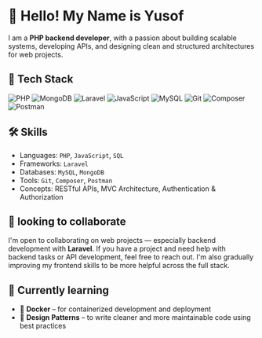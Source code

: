 <!--
**yusofsf/yusofsf** is a ✨ _special_ ✨ repository because its `README.md` (this file) appears on your GitHub profile.

Here are some ideas to get you started:

- 🔭 I’m currently working on ...
- 🌱 I’m currently learning ...
- 👯 I’m looking to collaborate on ...
- 🤔 I’m looking for help with ...
- 💬 Ask me about ...
- 📫 How to reach me: ...
- 😄 Pronouns: ...
- ⚡ Fun fact: ...
-->
# 👋 Hello! My Name is Yusof

I am a **PHP backend developer**, with a passion about building scalable systems, developing APIs, and designing clean and structured architectures for web projects.

## 🚀 Tech Stack

![PHP](https://img.shields.io/badge/PHP-777BB4?style=for-the-badge&logo=php&logoColor=white)
![MongoDB](https://img.shields.io/badge/MongoDB-47A248?style=for-the-badge&logo=mongodb&logoColor=white)
![Laravel](https://img.shields.io/badge/Laravel-FC494E?style=for-the-badge&logo=laravel&logoColor=white)
![JavaScript](https://img.shields.io/badge/JavaScript-F7DF1E?style=for-the-badge&logo=javascript&logoColor=black)
![MySQL](https://img.shields.io/badge/MySQL-4479A1?style=for-the-badge&logo=mysql&logoColor=white)
![Git](https://img.shields.io/badge/Git-F05032?style=for-the-badge&logo=git&logoColor=white)
![Composer](https://img.shields.io/badge/Composer-885630?style=for-the-badge&logo=composer&logoColor=white)
![Postman](https://img.shields.io/badge/Postman-FF6C37?style=for-the-badge&logo=postman&logoColor=white)


## 🛠 Skills
- Languages: `PHP`, `JavaScript`, `SQL`
- Frameworks: `Laravel`
- Databases: `MySQL`, `MongoDB`
- Tools: `Git`, `Composer`, `Postman`
- Concepts: RESTful APIs, MVC Architecture, Authentication & Authorization

## 👯 looking to collaborate
I'm open to collaborating on web projects — especially backend development with **Laravel**. If you have a project and need help with backend tasks or API development, feel free to reach out. I'm also gradually improving my frontend skills to be more helpful across the full stack.

## 🔧 Currently learning
- 🐳 **Docker** – for containerized development and deployment
- 🧩 **Design Patterns** – to write cleaner and more maintainable code using best practices
